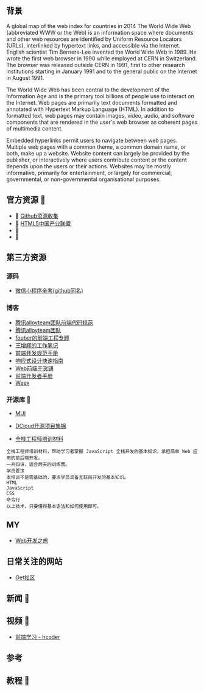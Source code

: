 ## 背景
A global map of the web index for countries in 2014
The World Wide Web (abbreviated WWW or the Web) is an information space where documents and other web resources are identified by Uniform Resource Locators (URLs), interlinked by hypertext links, and accessible via the Internet. English scientist Tim Berners-Lee invented the World Wide Web in 1989. He wrote the first web browser in 1990 while employed at CERN in Switzerland. The browser was released outside CERN in 1991, first to other research institutions starting in January 1991 and to the general public on the Internet in August 1991.

The World Wide Web has been central to the development of the Information Age and is the primary tool billions of people use to interact on the Internet. Web pages are primarily text documents formatted and annotated with Hypertext Markup Language (HTML). In addition to formatted text, web pages may contain images, video, audio, and software components that are rendered in the user's web browser as coherent pages of multimedia content.

Embedded hyperlinks permit users to navigate between web pages. Multiple web pages with a common theme, a common domain name, or both, make up a website. Website content can largely be provided by the publisher, or interactively where users contribute content or the content depends upon the users or their actions. Websites may be mostly informative, primarily for entertainment, or largely for commercial, governmental, or non-governmental organisational purposes.

## 官方资源 💼
- 👨 [Github资源收集](https://segmentfault.com/a/1190000003510001)
- 🏃 [HTML5中国产业联盟](http://www.html5plus.org/)
- 👨 
- 🏃 

## 第三方资源

### 源码
- [微信小程序全套(github同名)](https://gitee.com/LHCoder/platform)

### 博客
- [腾讯alloyteam团队前端代码规范](https://www.kancloud.cn/digest/code-guide)
- [腾讯alloyteam团队](http://alloyteam.github.io/CodeGuide/)
- [fouber的前端工程专题](https://www.kancloud.cn/digest/fis#/dashboard)
- [王增辉的工作笔记](https://www.kancloud.cn/iwzh/wzhquestion#/catalog)
- [前端开发规范手册](https://www.kancloud.cn/kancloud/front-end-style-guide)
- [响应式设计快速指南](https://www.kancloud.cn/kancloud/responsive-typography#/catalog)
- [Web前端干货铺](https://www.kancloud.cn/jaya1992/fe-notes#/catalog)
- [前端开发者手册](https://www.kancloud.cn/kancloud/front-end-dev-handbook)
- [Weex](http://weex.apache.org/cn/guide/)

### 开源库 🔧
- [MUI](https://github.com/dcloudio/mui)
- [DCloud开源项目集锦](http://www.dcloud.io)

- [全栈工程师培训材料](https://github.com/ruanyf/jstraining)
```
全栈工程师培训材料，帮助学习者掌握 JavaScript 全栈开发的基本知识，承担简单 Web 应用的前后端开发。
一共四讲，适合两天的训练营。
学员要求
本培训不是零基础的，要求学员具备互联网开发的基本知识。
HTML
JavaScript
CSS
命令行
以上技术，只要懂得基本语法和如何使用即可。
```

## MY
- [Web开发之旅]()
## 日常关注的网站
- [Get社区](http://get.ftqq.com/?c=default)

## 新闻 📃

## 视频 🎥
- [前端学习 - hcoder](https://github.com/qmsggg/qmsggg_BlogCollect/issues/53)

## 参考

## 教程 🍞
